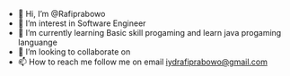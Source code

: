 - 👋 Hi, I’m @Rafiprabowo
- 👀 I’m interest in Software Engineer
- 🌱 I’m currently learning Basic skill progaming and learn java progaming languange 
- 💞️ I’m looking to collaborate on
- 📫 How to reach me follow me on email iydrafiprabowo@gmail.com


<!---
Rafiprabowo/Rafiprabowo is a ✨ special ✨ repository because its `README.md` (this file) appears on your GitHub profile.
You can click the Preview link to take a look at your changes.
--->

